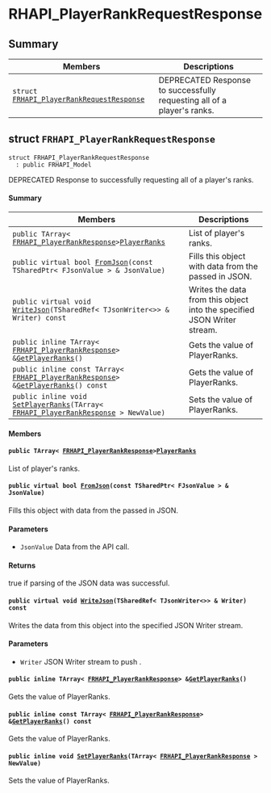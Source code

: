 # RHAPI_PlayerRankRequestResponse <a id="group__RHAPI__PlayerRankRequestResponse"></a>

## Summary

 Members                        | Descriptions                                
--------------------------------|---------------------------------------------
`struct `[`FRHAPI_PlayerRankRequestResponse`](#structFRHAPI__PlayerRankRequestResponse) | DEPRECATED Response to successfully requesting all of a player&#39;s ranks.

## struct `FRHAPI_PlayerRankRequestResponse` <a id="structFRHAPI__PlayerRankRequestResponse"></a>

```
struct FRHAPI_PlayerRankRequestResponse
  : public FRHAPI_Model
```

DEPRECATED Response to successfully requesting all of a player&#39;s ranks.

#### Summary

 Members                        | Descriptions                                
--------------------------------|---------------------------------------------
`public TArray< `[`FRHAPI_PlayerRankResponse`](RHAPI_PlayerRankResponse.md#structFRHAPI__PlayerRankResponse)` > `[`PlayerRanks`](#structFRHAPI__PlayerRankRequestResponse_1ac818b287026b56e3dd2346a1cdf1bb6d) | List of player's ranks.
`public virtual bool `[`FromJson`](#structFRHAPI__PlayerRankRequestResponse_1ab201b6de11c6c8d4274b4c0d2f6514e8)`(const TSharedPtr< FJsonValue > & JsonValue)` | Fills this object with data from the passed in JSON.
`public virtual void `[`WriteJson`](#structFRHAPI__PlayerRankRequestResponse_1a39c12de11a6042ed0bac431b60dfe1d2)`(TSharedRef< TJsonWriter<>> & Writer) const` | Writes the data from this object into the specified JSON Writer stream.
`public inline TArray< `[`FRHAPI_PlayerRankResponse`](RHAPI_PlayerRankResponse.md#structFRHAPI__PlayerRankResponse)` > & `[`GetPlayerRanks`](#structFRHAPI__PlayerRankRequestResponse_1a187a105bbbfac3f43e9c3197eecb0c17)`()` | Gets the value of PlayerRanks.
`public inline const TArray< `[`FRHAPI_PlayerRankResponse`](RHAPI_PlayerRankResponse.md#structFRHAPI__PlayerRankResponse)` > & `[`GetPlayerRanks`](#structFRHAPI__PlayerRankRequestResponse_1a3fb706b2dea3a1c89b950a12f302c931)`() const` | Gets the value of PlayerRanks.
`public inline void `[`SetPlayerRanks`](#structFRHAPI__PlayerRankRequestResponse_1a77a941882973e2e64e17a12ee00389d6)`(TArray< `[`FRHAPI_PlayerRankResponse`](RHAPI_PlayerRankResponse.md#structFRHAPI__PlayerRankResponse)` > NewValue)` | Sets the value of PlayerRanks.

#### Members

#### `public TArray< `[`FRHAPI_PlayerRankResponse`](RHAPI_PlayerRankResponse.md#structFRHAPI__PlayerRankResponse)` > `[`PlayerRanks`](#structFRHAPI__PlayerRankRequestResponse_1ac818b287026b56e3dd2346a1cdf1bb6d) <a id="structFRHAPI__PlayerRankRequestResponse_1ac818b287026b56e3dd2346a1cdf1bb6d"></a>

List of player's ranks.

#### `public virtual bool `[`FromJson`](#structFRHAPI__PlayerRankRequestResponse_1ab201b6de11c6c8d4274b4c0d2f6514e8)`(const TSharedPtr< FJsonValue > & JsonValue)` <a id="structFRHAPI__PlayerRankRequestResponse_1ab201b6de11c6c8d4274b4c0d2f6514e8"></a>

Fills this object with data from the passed in JSON.

#### Parameters
* `JsonValue` Data from the API call.

#### Returns
true if parsing of the JSON data was successful.

#### `public virtual void `[`WriteJson`](#structFRHAPI__PlayerRankRequestResponse_1a39c12de11a6042ed0bac431b60dfe1d2)`(TSharedRef< TJsonWriter<>> & Writer) const` <a id="structFRHAPI__PlayerRankRequestResponse_1a39c12de11a6042ed0bac431b60dfe1d2"></a>

Writes the data from this object into the specified JSON Writer stream.

#### Parameters
* `Writer` JSON Writer stream to push .

#### `public inline TArray< `[`FRHAPI_PlayerRankResponse`](RHAPI_PlayerRankResponse.md#structFRHAPI__PlayerRankResponse)` > & `[`GetPlayerRanks`](#structFRHAPI__PlayerRankRequestResponse_1a187a105bbbfac3f43e9c3197eecb0c17)`()` <a id="structFRHAPI__PlayerRankRequestResponse_1a187a105bbbfac3f43e9c3197eecb0c17"></a>

Gets the value of PlayerRanks.

#### `public inline const TArray< `[`FRHAPI_PlayerRankResponse`](RHAPI_PlayerRankResponse.md#structFRHAPI__PlayerRankResponse)` > & `[`GetPlayerRanks`](#structFRHAPI__PlayerRankRequestResponse_1a3fb706b2dea3a1c89b950a12f302c931)`() const` <a id="structFRHAPI__PlayerRankRequestResponse_1a3fb706b2dea3a1c89b950a12f302c931"></a>

Gets the value of PlayerRanks.

#### `public inline void `[`SetPlayerRanks`](#structFRHAPI__PlayerRankRequestResponse_1a77a941882973e2e64e17a12ee00389d6)`(TArray< `[`FRHAPI_PlayerRankResponse`](RHAPI_PlayerRankResponse.md#structFRHAPI__PlayerRankResponse)` > NewValue)` <a id="structFRHAPI__PlayerRankRequestResponse_1a77a941882973e2e64e17a12ee00389d6"></a>

Sets the value of PlayerRanks.

